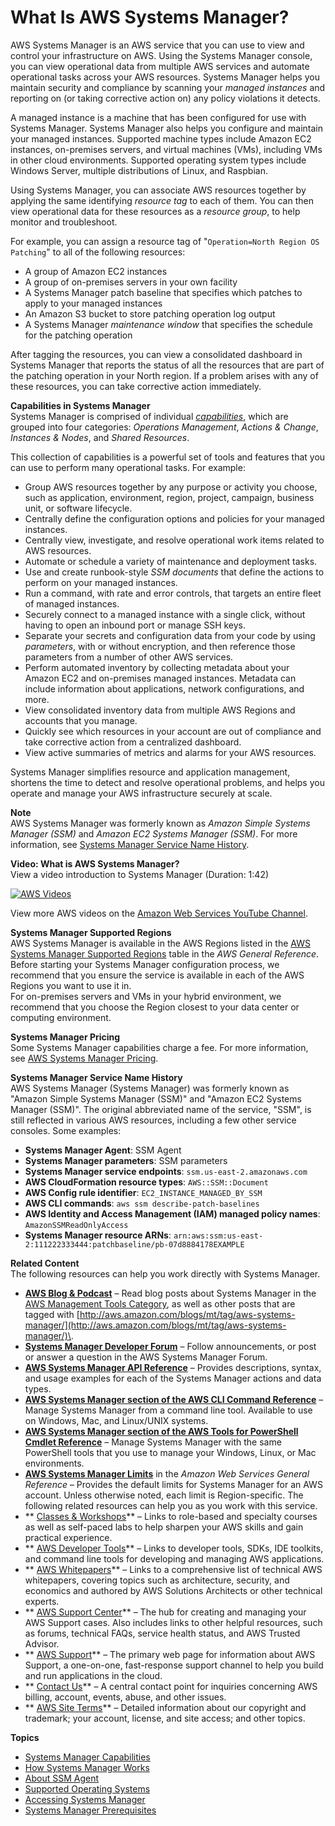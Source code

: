 # What Is AWS Systems Manager?<a name="what-is-systems-manager"></a>

AWS Systems Manager is an AWS service that you can use to view and control your infrastructure on AWS\. Using the Systems Manager console, you can view operational data from multiple AWS services and automate operational tasks across your AWS resources\. Systems Manager helps you maintain security and compliance by scanning your *managed instances* and reporting on \(or taking corrective action on\) any policy violations it detects\.

A managed instance is a machine that has been configured for use with Systems Manager\. Systems Manager also helps you configure and maintain your managed instances\. Supported machine types include Amazon EC2 instances, on\-premises servers, and virtual machines \(VMs\), including VMs in other cloud environments\. Supported operating system types include Windows Server, multiple distributions of Linux, and Raspbian\.

Using Systems Manager, you can associate AWS resources together by applying the same identifying *resource tag* to each of them\. You can then view operational data for these resources as a *resource group*, to help monitor and troubleshoot\. 

For example, you can assign a resource tag of "`Operation=North Region OS Patching`" to all of the following resources:
+ A group of Amazon EC2 instances
+ A group of on\-premises servers in your own facility
+ A Systems Manager patch baseline that specifies which patches to apply to your managed instances
+ An Amazon S3 bucket to store patching operation log output
+ A Systems Manager *maintenance window* that specifies the schedule for the patching operation

After tagging the resources, you can view a consolidated dashboard in Systems Manager that reports the status of all the resources that are part of the patching operation in your North region\. If a problem arises with any of these resources, you can take corrective action immediately\. 

**Capabilities in Systems Manager**  
Systems Manager is comprised of individual *[capabilities](features.md)*, which are grouped into four categories: *Operations Management*, *Actions & Change*, *Instances & Nodes*, and *Shared Resources*\.

This collection of capabilities is a powerful set of tools and features that you can use to perform many operational tasks\. For example:
+ Group AWS resources together by any purpose or activity you choose, such as application, environment, region, project, campaign, business unit, or software lifecycle\.
+ Centrally define the configuration options and policies for your managed instances\.
+ Centrally view, investigate, and resolve operational work items related to AWS resources\.
+ Automate or schedule a variety of maintenance and deployment tasks\.
+ Use and create runbook\-style *SSM documents* that define the actions to perform on your managed instances\.
+ Run a command, with rate and error controls, that targets an entire fleet of managed instances\.
+ Securely connect to a managed instance with a single click, without having to open an inbound port or manage SSH keys\.
+ Separate your secrets and configuration data from your code by using *parameters*, with or without encryption, and then reference those parameters from a number of other AWS services\.
+ Perform automated inventory by collecting metadata about your Amazon EC2 and on\-premises managed instances\. Metadata can include information about applications, network configurations, and more\.
+ View consolidated inventory data from multiple AWS Regions and accounts that you manage\.
+ Quickly see which resources in your account are out of compliance and take corrective action from a centralized dashboard\.
+ View active summaries of metrics and alarms for your AWS resources\.

Systems Manager simplifies resource and application management, shortens the time to detect and resolve operational problems, and helps you operate and manage your AWS infrastructure securely at scale\. 

**Note**  
AWS Systems Manager was formerly known as *Amazon Simple Systems Manager \(SSM\)* and *Amazon EC2 Systems Manager \(SSM\)*\. For more information, see [Systems Manager Service Name History](#service-naming-history)\.

**Video: What is AWS Systems Manager?**  
View a video introduction to Systems Manager \(Duration: 1:42\)

[![AWS Videos](http://img.youtube.com/vi/MK4ZoCs-muo/0.jpg)](http://www.youtube.com/watch?v=MK4ZoCs-muo)

View more AWS videos on the [Amazon Web Services YouTube Channel](https://www.youtube.com/user/AmazonWebServices)\.

**Systems Manager Supported Regions**  
AWS Systems Manager is available in the AWS Regions listed in the [AWS Systems Manager Supported Regions](https://docs.aws.amazon.com/general/latest/gr/rande.html#ssm_region) table in the *AWS General Reference*\. Before starting your Systems Manager configuration process, we recommend that you ensure the service is available in each of the AWS Regions you want to use it in\.   
For on\-premises servers and VMs in your hybrid environment, we recommend that you choose the Region closest to your data center or computing environment\.

**Systems Manager Pricing**  
Some Systems Manager capabilities charge a fee\. For more information, see [AWS Systems Manager Pricing](https://aws.amazon.com/systems-manager/pricing/)\.

**Systems Manager Service Name History**  
 AWS Systems Manager \(Systems Manager\) was formerly known as "Amazon Simple Systems Manager \(SSM\)" and "Amazon EC2 Systems Manager \(SSM\)"\. The original abbreviated name of the service, "SSM", is still reflected in various AWS resources, including a few other service consoles\. Some examples:  
+ **Systems Manager Agent**: SSM Agent
+ **Systems Manager parameters**: SSM parameters
+ **Systems Manager service endpoints**: `ssm.us-east-2.amazonaws.com`
+ **AWS CloudFormation resource types**: `AWS::SSM::Document`
+ **AWS Config rule identifier**: `EC2_INSTANCE_MANAGED_BY_SSM`
+ **AWS CLI commands**: `aws ssm describe-patch-baselines`
+ **AWS Identity and Access Management \(IAM\) managed policy names**: `AmazonSSMReadOnlyAccess`
+ **Systems Manager resource ARNs**: `arn:aws:ssm:us-east-2:111222333444:patchbaseline/pb-07d8884178EXAMPLE`

**Related Content**  
The following resources can help you work directly with Systems Manager\.  
+ **[AWS Blog & Podcast](http://aws.amazon.com/blogs/)** – Read blog posts about Systems Manager in the [AWS Management Tools Category](http://aws.amazon.com/blogs/aws/category/management-tools/amazon-ec2-systems-manager/), as well as other posts that are tagged with [http://aws.amazon.com/blogs/mt/tag/aws-systems-manager/](http://aws.amazon.com/blogs/mt/tag/aws-systems-manager/)\.
+ **[Systems Manager Developer Forum](https://forums.aws.amazon.com//forum.jspa?forumID=185)** – Follow announcements, or post or answer a question in the AWS Systems Manager Forum\.
+ **[AWS Systems Manager API Reference](https://docs.aws.amazon.com/systems-manager/latest/APIReference/)** – Provides descriptions, syntax, and usage examples for each of the Systems Manager actions and data types\.
+ **[AWS Systems Manager section of the AWS CLI Command Reference](https://docs.aws.amazon.com/cli/latest/reference/ssm/index.html)** – Manage Systems Manager from a command line tool\. Available to use on Windows, Mac, and Linux/UNIX systems\.
+ **[AWS Systems Manager section of the AWS Tools for PowerShell Cmdlet Reference](https://docs.aws.amazon.com/powershell/latest/reference/items/Amazon_Simple_Systems_Management_cmdlets.html)** – Manage Systems Manager with the same PowerShell tools that you use to manage your Windows, Linux, or Mac environments\. 
+ **[AWS Systems Manager Limits](https://docs.aws.amazon.com/general/latest/gr/aws_service_limits.html#limits_ssm)** in the *Amazon Web Services General Reference* – Provides the default limits for Systems Manager for an AWS account\. Unless otherwise noted, each limit is Region\-specific\.
The following related resources can help you as you work with this service\.  
+ ** [Classes & Workshops](https://aws.amazon.com/training/course-descriptions/)** – Links to role\-based and specialty courses as well as self\-paced labs to help sharpen your AWS skills and gain practical experience\.
+ ** [AWS Developer Tools](https://aws.amazon.com/tools/)** – Links to developer tools, SDKs, IDE toolkits, and command line tools for developing and managing AWS applications\.
+ ** [AWS Whitepapers](https://aws.amazon.com/whitepapers/)** – Links to a comprehensive list of technical AWS whitepapers, covering topics such as architecture, security, and economics and authored by AWS Solutions Architects or other technical experts\.
+ ** [AWS Support Center](https://console.aws.amazon.com/support/home#/)** – The hub for creating and managing your AWS Support cases\. Also includes links to other helpful resources, such as forums, technical FAQs, service health status, and AWS Trusted Advisor\.
+ ** [AWS Support](https://aws.amazon.com/premiumsupport/)** – The primary web page for information about AWS Support, a one\-on\-one, fast\-response support channel to help you build and run applications in the cloud\.
+ ** [Contact Us](https://aws.amazon.com/contact-us/)** – A central contact point for inquiries concerning AWS billing, account, events, abuse, and other issues\. 
+ ** [AWS Site Terms](https://aws.amazon.com/terms/)** – Detailed information about our copyright and trademark; your account, license, and site access; and other topics\.

**Topics**
+ [Systems Manager Capabilities](features.md)
+ [How Systems Manager Works](how-it-works.md)
+ [About SSM Agent](prereqs-ssm-agent.md)
+ [Supported Operating Systems](prereqs-operating-systems.md)
+ [Accessing Systems Manager](access-methods.md)
+ [Systems Manager Prerequisites](systems-manager-prereqs.md)